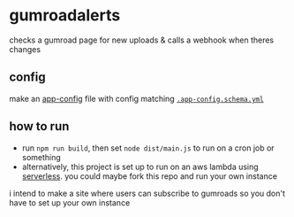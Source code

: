 # gumroadalerts

checks a gumroad page for new uploads & calls a webhook when theres changes

## config

make an [app-config](https://app-config.dev/guide/intro/config-loading.html) file with config matching [`.app-config.schema.yml`](/.app-config.schema.yml)

## how to run

-   run `npm run build`, then set `node dist/main.js` to run on a cron job or something
-   alternatively, this project is set up to run on an aws lambda using [serverless](https://www.serverless.com/). you could maybe fork this repo and run your own instance

i intend to make a site where users can subscribe to gumroads so you don't have to set up your own instance
